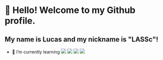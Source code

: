 # 👋 Hello! Welcome to my Github profile.
## My name is Lucas and my nickname is "LASSc"!

- 🌱 I’m currently learning   <img loading="lazy" src= "https://img.shields.io/badge/Python-FFD43B?style=for-the-badge&logo=python&logoColor=blue"> <img loading="lazy" src= "https://img.shields.io/badge/JavaScript-323330?style=for-the-badge&logo=javascript&logoColor=F7DF1E"> <img loading="lazy" src="https://img.shields.io/badge/HTML5-E34F26?style=for-the-badge&logo=html5&logoColor=white">  <img loading="lazy" src="https://img.shields.io/badge/CSS3-1572B6?style=for-the-badge&logo=css3&logoColor=white">
  
<!--  
**LASSc-9/LASSc-9** is a ✨ _special_ ✨ repository because its `README.md` (this file) appears on your GitHub profile.

Here are some ideas to get you started:

 #🔭 I’m currently working on

- 🌱 I’m currently learning ...
- 👯 I’m looking to collaborate on ...
- 🤔 I’m looking for help with ...
- 💬 Ask me about ...
- 📫 How to reach me: ...
- 😄 Pronouns: ...
- ⚡ Fun fact: ...
-->
